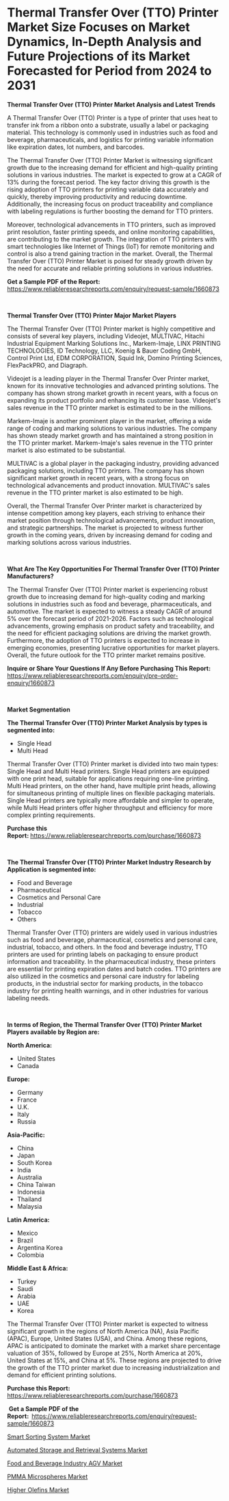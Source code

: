 <p><h1>Thermal Transfer Over (TTO) Printer Market Size Focuses on Market Dynamics, In-Depth Analysis and Future Projections of its Market Forecasted for Period from 2024 to 2031</h1></p><p><strong>Thermal Transfer Over (TTO) Printer Market Analysis and Latest Trends</strong></p>
<p><p>A Thermal Transfer Over (TTO) Printer is a type of printer that uses heat to transfer ink from a ribbon onto a substrate, usually a label or packaging material. This technology is commonly used in industries such as food and beverage, pharmaceuticals, and logistics for printing variable information like expiration dates, lot numbers, and barcodes.</p><p>The Thermal Transfer Over (TTO) Printer Market is witnessing significant growth due to the increasing demand for efficient and high-quality printing solutions in various industries. The market is expected to grow at a CAGR of 13% during the forecast period. The key factor driving this growth is the rising adoption of TTO printers for printing variable data accurately and quickly, thereby improving productivity and reducing downtime. Additionally, the increasing focus on product traceability and compliance with labeling regulations is further boosting the demand for TTO printers.</p><p>Moreover, technological advancements in TTO printers, such as improved print resolution, faster printing speeds, and online monitoring capabilities, are contributing to the market growth. The integration of TTO printers with smart technologies like Internet of Things (IoT) for remote monitoring and control is also a trend gaining traction in the market. Overall, the Thermal Transfer Over (TTO) Printer Market is poised for steady growth driven by the need for accurate and reliable printing solutions in various industries.</p></p>
<p><strong>Get a Sample PDF of the Report:&nbsp;</strong> <a href="https://www.reliableresearchreports.com/enquiry/request-sample/1660873">https://www.reliableresearchreports.com/enquiry/request-sample/1660873</a></p>
<p>&nbsp;</p>
<p><strong>Thermal Transfer Over (TTO) Printer Major Market Players</strong></p>
<p><p>The Thermal Transfer Over (TTO) Printer market is highly competitive and consists of several key players, including Videojet, MULTIVAC, Hitachi Industrial Equipment Marking Solutions Inc., Markem-Imaje, LINX PRINTING TECHNOLOGIES, ID Technology, LLC, Koenig & Bauer Coding GmbH, Control Print Ltd, EDM CORPORATION, Squid Ink, Domino Printing Sciences, FlexPackPRO, and Diagraph.</p><p>Videojet is a leading player in the Thermal Transfer Over Printer market, known for its innovative technologies and advanced printing solutions. The company has shown strong market growth in recent years, with a focus on expanding its product portfolio and enhancing its customer base. Videojet's sales revenue in the TTO printer market is estimated to be in the millions.</p><p>Markem-Imaje is another prominent player in the market, offering a wide range of coding and marking solutions to various industries. The company has shown steady market growth and has maintained a strong position in the TTO printer market. Markem-Imaje's sales revenue in the TTO printer market is also estimated to be substantial.</p><p>MULTIVAC is a global player in the packaging industry, providing advanced packaging solutions, including TTO printers. The company has shown significant market growth in recent years, with a strong focus on technological advancements and product innovation. MULTIVAC's sales revenue in the TTO printer market is also estimated to be high.</p><p>Overall, the Thermal Transfer Over Printer market is characterized by intense competition among key players, each striving to enhance their market position through technological advancements, product innovation, and strategic partnerships. The market is projected to witness further growth in the coming years, driven by increasing demand for coding and marking solutions across various industries.</p></p>
<p>&nbsp;</p>
<p><strong>What Are The Key Opportunities For Thermal Transfer Over (TTO) Printer Manufacturers?</strong></p>
<p><p>The Thermal Transfer Over (TTO) Printer market is experiencing robust growth due to increasing demand for high-quality coding and marking solutions in industries such as food and beverage, pharmaceuticals, and automotive. The market is expected to witness a steady CAGR of around 5% over the forecast period of 2021-2026. Factors such as technological advancements, growing emphasis on product safety and traceability, and the need for efficient packaging solutions are driving the market growth. Furthermore, the adoption of TTO printers is expected to increase in emerging economies, presenting lucrative opportunities for market players. Overall, the future outlook for the TTO printer market remains positive.</p></p>
<p><strong>Inquire or Share Your Questions If Any Before Purchasing This Report:</strong> <a href="https://www.reliableresearchreports.com/enquiry/pre-order-enquiry/1660873">https://www.reliableresearchreports.com/enquiry/pre-order-enquiry/1660873</a></p>
<p>&nbsp;</p>
<p><strong>Market Segmentation</strong></p>
<p><strong>The Thermal Transfer Over (TTO) Printer Market Analysis by types is segmented into:</strong></p>
<p><ul><li>Single Head</li><li>Multi Head</li></ul></p>
<p><p>Thermal Transfer Over (TTO) Printer market is divided into two main types: Single Head and Multi Head printers. Single Head printers are equipped with one print head, suitable for applications requiring one-line printing. Multi Head printers, on the other hand, have multiple print heads, allowing for simultaneous printing of multiple lines on flexible packaging materials. Single Head printers are typically more affordable and simpler to operate, while Multi Head printers offer higher throughput and efficiency for more complex printing requirements.</p></p>
<p><strong>Purchase this Report:&nbsp;</strong><a href="https://www.reliableresearchreports.com/purchase/1660873">https://www.reliableresearchreports.com/purchase/1660873</a></p>
<p>&nbsp;</p>
<p><strong>The Thermal Transfer Over (TTO) Printer Market Industry Research by Application is segmented into:</strong></p>
<p><ul><li>Food and Beverage</li><li>Pharmaceutical</li><li>Cosmetics and Personal Care</li><li>Industrial</li><li>Tobacco</li><li>Others</li></ul></p>
<p><p>Thermal Transfer Over (TTO) printers are widely used in various industries such as food and beverage, pharmaceutical, cosmetics and personal care, industrial, tobacco, and others. In the food and beverage industry, TTO printers are used for printing labels on packaging to ensure product information and traceability. In the pharmaceutical industry, these printers are essential for printing expiration dates and batch codes. TTO printers are also utilized in the cosmetics and personal care industry for labeling products, in the industrial sector for marking products, in the tobacco industry for printing health warnings, and in other industries for various labeling needs.</p></p>
<p>&nbsp;</p>
<p><strong>In terms of Region, the Thermal Transfer Over (TTO) Printer Market Players available by Region are:</strong></p>
<p>
    <p> <strong> North America: </strong>
        <ul>
            <li>United States</li>
            <li>Canada</li>
        </ul>
        </p> 
    <p> <strong> Europe: </strong>
        <ul>
            <li>Germany</li>
            <li>France</li>
            <li>U.K.</li>
            <li>Italy</li>
            <li>Russia</li>
        </ul>
        </p> 
    <p> <strong> Asia-Pacific: </strong>
        <ul>
            <li>China</li>
            <li>Japan</li>
            <li>South Korea</li>
            <li>India</li>
            <li>Australia</li>
            <li>China Taiwan</li>
            <li>Indonesia</li>
            <li>Thailand</li>
            <li>Malaysia</li>
        </ul>
        </p> 
    <p> <strong> Latin America: </strong>
        <ul>
            <li>Mexico</li>
            <li>Brazil</li>
            <li>Argentina Korea</li>
            <li>Colombia</li>
        </ul>
        </p> 
    <p> <strong> Middle East & Africa: </strong>
        <ul>
            <li>Turkey</li>
            <li>Saudi</li>
            <li>Arabia</li>
            <li>UAE</li>
            <li>Korea</li>
        </ul>
    </p>
    </p>
<p><p>The Thermal Transfer Over (TTO) Printer market is expected to witness significant growth in the regions of North America (NA), Asia Pacific (APAC), Europe, United States (USA), and China. Among these regions, APAC is anticipated to dominate the market with a market share percentage valuation of 35%, followed by Europe at 25%, North America at 20%, United States at 15%, and China at 5%. These regions are projected to drive the growth of the TTO printer market due to increasing industrialization and demand for efficient printing solutions.</p></p>
<p><strong>Purchase this Report: </strong><a href="https://www.reliableresearchreports.com/purchase/1660873">https://www.reliableresearchreports.com/purchase/1660873</a></p>
<p>&nbsp;<strong>Get a Sample PDF of the Report:&nbsp;&nbsp;</strong><a href="https://www.reliableresearchreports.com/enquiry/request-sample/1660873">https://www.reliableresearchreports.com/enquiry/request-sample/1660873</a></p>
<p><strong></strong></p>
<p><p><a href="https://eight-handstand-8fb.notion.site/Insights-into-Smart-Sorting-System-Market-Size-Analysing-Market-Share-Trends-and-Growth-from-2024-543ed43bb2f64e11923bfd9e36aee91f">Smart Sorting System Market</a></p><p><a href="https://simplistic-meeting-7ee.notion.site/Automated-Storage-and-Retrieval-Systems-Market-Research-Report-Forecasted-for-Period-from-2024-20-b37856ade6644b938e461a69e53eb70a">Automated Storage and Retrieval Systems Market</a></p><p><a href="https://skillful-vermicelli-b89.notion.site/Food-and-Beverage-Industry-AGV-Market-Insights-Market-Players-and-Forecast-Till-2031-9c1989b2e06f40d89cd3ad2764e675a1">Food and Beverage Industry AGV Market</a></p><p><a href="https://view.publitas.com/reportprime-1/pmma-microspheres-market-offers-provide-insightful-data-for-the-time-period-from-2024-to-2031-and-also-provide-analysis-based-on-application-type-and-region/">PMMA Microspheres Market</a></p><p><a href="https://view.publitas.com/reportprime-1/higher-olefins-market-size-furnishes-valuable-information-encompassing-market-share-market-trends-and-projections-spanning-from-2024-to-2031/">Higher Olefins Market</a></p></p>